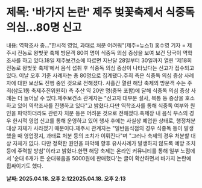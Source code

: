 # **제목: '바가지 논란' 제주 벚꽃축제서 식중독 의심…80명 신고**

  내용: 역학조사 중…"한시적 영업, 과태료 처분 어려워"(제주=뉴스1) 홍수영 기자 = 제주시 전농로 왕벚꽃 축제 방문객 80여 명이 식중독 의심 증상을 보여 보건 당국이 역학조사를 하고 있다.18일 제주보건소에 따르면 지난달 28일부터 30일까지 열린 '제18회 전농로 왕벚꽃 축제'에서 음식 섭취 후 식중독 의심 증상이 나타났다는 신고가 접수되고 있다. 이날 오후 기준 사례자는 총 80명으로 집계됐다.주최 측은 식중독 의심 증상 사례자에 대한 보상도 진행 중인 것으로 전해졌다. 사흘간 열린 해당 축제의 방문객 수는 주최(삼도1동 축제추진위원회) 측 추산 약 20만 명(중복 포함)에 달해 식중독 의심 증상 사례는 더 늘어날 수 있다.제주보건소 관계자는 "신고자 대부분 설사, 복통 등 증상을 호소하고 있어 역학조사를 진행하고 있다"고 밝혔다.다만 역학조사를 통해 식중독 여부와 원인을 파악하더라도 관련자 처분 등은 어려운 것으로 전해졌다.축제장 내 음식 부스의 경우 한시적 영업 신고를 통해 운영하고 있어 행사 후에는 사실상 폐업한 상태로, 행정처분 대상 자체가 사라졌기 때문이다.제주시 관계자는 "일반음식점의 경우 식중독 등이 발생했을 때 영업정지, 과태료 처분 등의 조치가 이뤄진다"며 "그러나 축제의 경우 처분할 대상 자체가 없다. 다만 정확한 원인을 파악해 향후 유사사례가 발생하지 않도록 예방 조치 등에 주력할 방침"이라고 밝혔다.한편 해당 축제는 온라인 커뮤니티를 통해 일부 노점에서 '순대 6개가 든 순대볶음을 5000원에 판매했다'는 글이 확산하면서 바가지 논란에 휩싸이기도 했다.

  **날짜: 2025.04.18. 오후 2:122025.04.18. 오후 2:13**